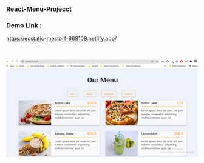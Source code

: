 ### React-Menu-Projecct

### Demo Link :
https://ecstatic-mestorf-968109.netlify.app/

<br> <br>
<img src="https://github.com/irfansadiq030/React-Menu-Projecct/blob/main/ReactMenuApp.PNG">
 
